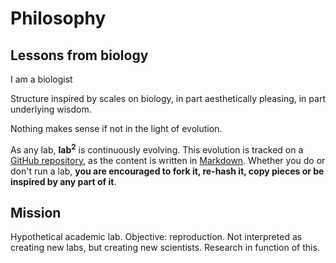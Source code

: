 # Philosophy

## Lessons from biology

I am a biologist

Structure inspired by scales on biology, in part aesthetically pleasing, in part underlying wisdom.

Nothing makes sense if not in the light of evolution.

As any lab, **lab<sup>2</sup>** is continuously evolving. This evolution is tracked on a [GitHub repository](https://github.com/pablocarderam/labSquared/), as the content is written in [Markdown](https://www.markdownguide.org/). Whether you do or don't run a lab, **you are encouraged to fork it, re-hash it, copy pieces or be inspired by any part of it**.

## Mission

Hypothetical academic lab. Objective: reproduction. Not interpreted as creating new labs, but creating new scientists. Research in function of this.

